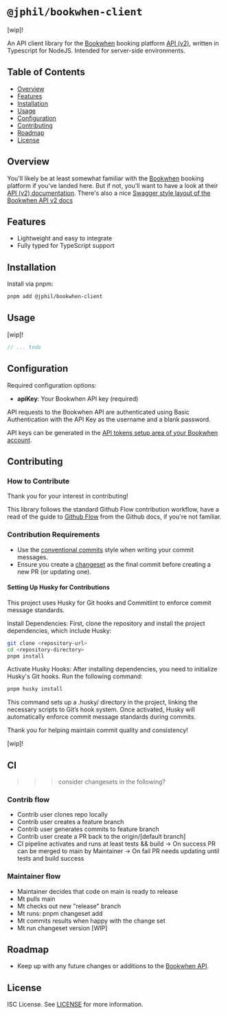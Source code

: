 # `@jphil/bookwhen-client`

\[wip\]!

An API client library for the [Bookwhen](www.bookwhen.com) booking platform [API (v2)](https://api.bookwhen.com/v2), written in Typescript for NodeJS. Intended for server-side environments.

## Table of Contents

- [Overview](#overview)
- [Features](#features)
- [Installation](#installation)
- [Usage](#usage)
- [Configuration](#configuration)
- [Contributing](#contributing)
- [Roadmap](#roadmap)
- [License](#license)

## Overview

You'll likely be at least somewhat familiar with the [Bookwhen](www.bookwhen.com) booking platform if you've landed here. But if not, you'll want to have a look at their [API (v2) documentation](https://api.bookwhen.com/v2). There's also a nice [Swagger style layout of the Bookwhen API v2 docs](https://petstore.swagger.io/?url=https://api.bookwhen.com/v2/openapi.yaml)

## Features

- Lightweight and easy to integrate
- Fully typed for TypeScript support

## Installation

Install via pnpm:

```bash
pnpm add @jphil/bookwhen-client
```

## Usage

\[wip\]!

```typescript
// ... todo
```

## Configuration

Required configuration options:

- **apiKey**: Your Bookwhen API key (required)

API requests to the Bookwhen API are authenticated using Basic Authentication with the API Key as the username and a blank password.

API keys can be generated in the [API tokens setup area of your Bookwhen account](https://YOUR-ACCOUNT-NAME.bookwhen.com/settings/api_access_permission_sets).

## Contributing

### How to Contribute

Thank you for your interest in contributing! 

This library follows the standard Github Flow contribution workflow, have a read of the guide to [Github Flow](https://docs.github.com/en/get-started/using-github/github-flow#following-github-flow) from the Github docs, if you're not familiar.

### Contribution Requirements

- Use the [conventional commits](https://www.conventionalcommits.org/en/v1.0.0/) style when writing your commit messages.
- Ensure you create a [changeset](https://github.com/changesets/changesets) as the final commit before creating a new PR (or updating one).

#### Setting Up Husky for Contributions

This project uses Husky for Git hooks and Commitlint to enforce commit message standards.

Install Dependencies: First, clone the repository and install the project dependencies, which include Husky:

```bash
git clone <repository-url>
cd <repository-directory>
pnpm install
```

Activate Husky Hooks: After installing dependencies, you need to initialize Husky's Git hooks. Run the following command:

```bash
pnpm husky install
```

This command sets up a .husky/ directory in the project, linking the necessary scripts to Git’s hook system. Once activated, Husky will automatically enforce commit message standards during commits.

Thank you for helping maintain commit quality and consistency!

\[wip\]!

## CI 

>>> consider changesets in the following?

### Contrib flow

- Contrib user clones repo locally
- Contrib user creates a feature branch
- Contrib user generates commits to feature branch
- Contrib user create a PR back to the origin/[default branch]
- CI pipeline activates and runs at least tests && build
-> On success PR can be merged to main by Maintainer
-> On fail PR needs updating until tests and build success 


### Maintainer flow

- Maintainer decides that code on main is ready to release
- Mt pulls main
- Mt checks out new "release" branch
- Mt runs: pnpm changeset add
- Mt commits results when happy with the change set
- Mt run changeset version 
[WIP]

## Roadmap

- Keep up with any future changes or additions to the [Bookwhen API](https://api.bookwhen.com/v2).

## License

ISC License. See [LICENSE](LICENSE) for more information.

